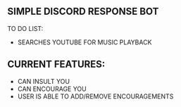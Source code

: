 
SIMPLE DISCORD RESPONSE BOT
------------------------------------------

TO DO LIST:

- SEARCHES YOUTUBE FOR MUSIC PLAYBACK

CURRENT FEATURES:
-------------------

- CAN INSULT YOU
- CAN ENCOURAGE YOU
- USER IS ABLE TO ADD/REMOVE ENCOURAGEMENTS
